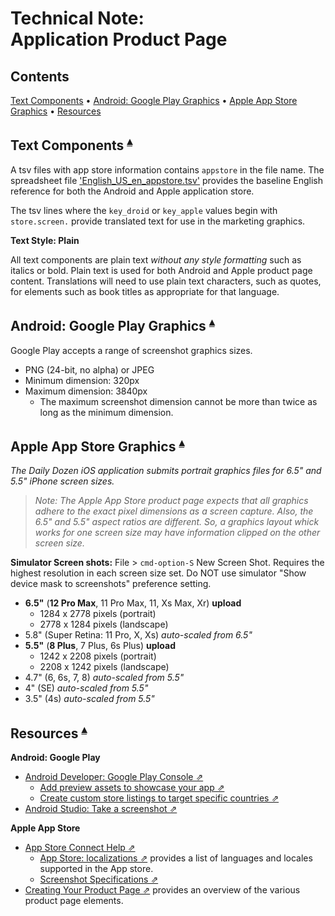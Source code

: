 # Technical Note:<br>Application Product Page

## Contents <a id="contents"></a>
[Text Components](#text-components-) •
[Android: Google Play Graphics](#android-google-play-graphics-) •
[Apple App Store Graphics](#apple-app-store-graphics-) •
[Resources](#resources-)

## Text Components <a id="text-components-"></a><sup>[▴](#contents)</sup>

A tsv files with app store information contains `appstore` in the file name. The spreadsheet file ['English_US_en_appstore.tsv'](https://github.com/nutritionfactsorg/daily-dozen-localization/blob/master/Languages/English_US/tsv/English_US_en_appstore.tsv) provides the baseline English reference for both the Android and Apple application store.

The tsv lines where the `key_droid` or `key_apple` values begin with `store.screen.` provide translated text for use in the marketing graphics.

**Text Style: Plain**

All text components are plain text _without any style formatting_ such as italics or bold. Plain text is used for both Android and Apple product page content. Translations will need to use plain text characters, such as quotes, for elements such as book titles as appropriate for that language.

## Android: Google Play Graphics <a id="android-google-play-graphics-"></a><sup>[▴](#contents)</sup>

Google Play accepts a range of screenshot graphics sizes. 

* PNG (24-bit, no alpha) or JPEG 
* Minimum dimension: 320px
* Maximum dimension: 3840px 
    * The maximum screenshot dimension cannot be more than twice as long as the minimum dimension.

## Apple App Store Graphics <a id="apple-app-store-graphics-"></a><sup>[▴](#contents)</sup>

_The Daily Dozen iOS application submits portrait graphics files for 6.5" and 5.5" iPhone screen sizes._

> _Note: The Apple App Store product page expects that all graphics adhere to the exact pixel dimensions as a screen capture. Also, the 6.5" and 5.5" aspect ratios are different. So, a graphics layout whick works for one screen size may have information clipped on the other screen size._

**Simulator Screen shots:** File > `cmd-option-S` New Screen Shot. Requires the highest resolution in each screen size set. Do NOT use simulator "Show device mask to screenshots" preference setting.

* **6.5"** (**12 Pro Max**, 11 Pro Max, 11, Xs Max, Xr) **upload**
    * 1284 x 2778 pixels (portrait)
    * 2778 x 1284 pixels (landscape)
* 5.8" (Super Retina: 11 Pro, X, Xs) _auto-scaled from 6.5"_
* **5.5"** (**8 Plus**, 7 Plus, 6s Plus) **upload**
    * 1242 x 2208 pixels (portrait)
    * 2208 x 1242 pixels (landscape)
* 4.7" (6, 6s, 7, 8) _auto-scaled from 5.5"_
* 4" (SE) _auto-scaled from 5.5"_
* 3.5" (4s) _auto-scaled from 5.5"_

## Resources <a id="resources-"></a><sup>[▴](#contents)</sup>

**Android: Google Play**

* [Android Developer: Google Play Console ⇗](https://developer.android.com/distribute/console)
    * [Add preview assets to showcase your app ⇗](https://support.google.com/googleplay/android-developer/answer/9866151)
    * [Create custom store listings to target specific countries ⇗](https://support.google.com/googleplay/android-developer/answer/9867158?hl=en&ref_topic=3450987)
* [Android Studio: Take a screenshot ⇗](https://developer.android.com/studio/debug/am-screenshot)

**Apple App Store**

* [App Store Connect Help ⇗](https://help.apple.com/app-store-connect/)
    * [App Store: localizations ⇗](https://help.apple.com/app-store-connect/#/dev656087953) provides a list of languages and locales supported in the App store.
    * [Screenshot Specifications ⇗](https://help.apple.com/app-store-connect/#/devd274dd925)
* [Creating Your Product Page ⇗](https://developer.apple.com/app-store/product-page/) provides an overview of the various product page elements.
